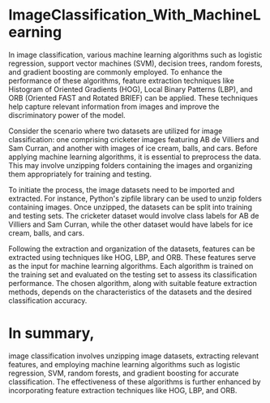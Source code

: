 # ImageClassification_With_MachineLearning

In image classification, various machine learning algorithms such as logistic regression, support vector machines (SVM), decision trees, random forests, and gradient boosting are commonly employed. To enhance the performance of these algorithms, feature extraction techniques like Histogram of Oriented Gradients (HOG), Local Binary Patterns (LBP), and ORB (Oriented FAST and Rotated BRIEF) can be applied. These techniques help capture relevant information from images and improve the discriminatory power of the model.

Consider the scenario where two datasets are utilized for image classification: one comprising cricketer images featuring AB de Villiers and Sam Curran, and another with images of ice cream, balls, and cars. Before applying machine learning algorithms, it is essential to preprocess the data. This may involve unzipping folders containing the images and organizing them appropriately for training and testing.

To initiate the process, the image datasets need to be imported and extracted. For instance, Python's zipfile library can be used to unzip folders containing images. Once unzipped, the datasets can be split into training and testing sets. The cricketer dataset would involve class labels for AB de Villiers and Sam Curran, while the other dataset would have labels for ice cream, balls, and cars.

Following the extraction and organization of the datasets, features can be extracted using techniques like HOG, LBP, and ORB. These features serve as the input for machine learning algorithms. Each algorithm is trained on the training set and evaluated on the testing set to assess its classification performance. The chosen algorithm, along with suitable feature extraction methods, depends on the characteristics of the datasets and the desired classification accuracy.

# In summary, 
image classification involves unzipping image datasets, extracting relevant features, and employing machine learning algorithms such as logistic regression, SVM, random forests, and gradient boosting for accurate classification. The effectiveness of these algorithms is further enhanced by incorporating feature extraction techniques like HOG, LBP, and ORB.
